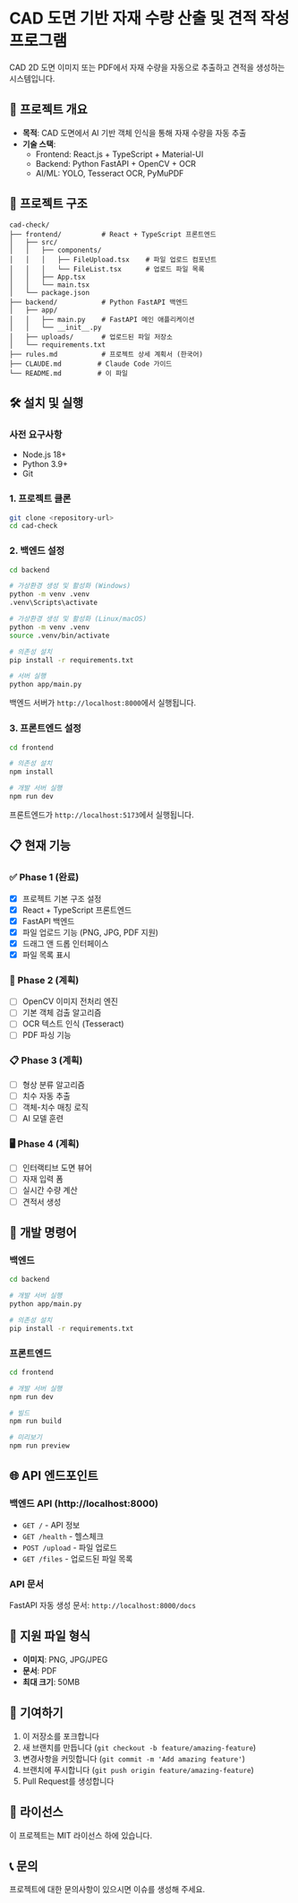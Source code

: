 # CAD 도면 기반 자재 수량 산출 및 견적 작성 프로그램

CAD 2D 도면 이미지 또는 PDF에서 자재 수량을 자동으로 추출하고 견적을 생성하는 시스템입니다.

## 🚀 프로젝트 개요

- **목적**: CAD 도면에서 AI 기반 객체 인식을 통해 자재 수량을 자동 추출
- **기술 스택**: 
  - Frontend: React.js + TypeScript + Material-UI
  - Backend: Python FastAPI + OpenCV + OCR
  - AI/ML: YOLO, Tesseract OCR, PyMuPDF

## 📁 프로젝트 구조

```
cad-check/
├── frontend/          # React + TypeScript 프론트엔드
│   ├── src/
│   │   ├── components/
│   │   │   ├── FileUpload.tsx    # 파일 업로드 컴포넌트
│   │   │   └── FileList.tsx      # 업로드 파일 목록
│   │   ├── App.tsx
│   │   └── main.tsx
│   └── package.json
├── backend/           # Python FastAPI 백엔드  
│   ├── app/
│   │   ├── main.py    # FastAPI 메인 애플리케이션
│   │   └── __init__.py
│   ├── uploads/       # 업로드된 파일 저장소
│   └── requirements.txt
├── rules.md           # 프로젝트 상세 계획서 (한국어)
├── CLAUDE.md         # Claude Code 가이드
└── README.md         # 이 파일
```

## 🛠️ 설치 및 실행

### 사전 요구사항

- Node.js 18+ 
- Python 3.9+
- Git

### 1. 프로젝트 클론

```bash
git clone <repository-url>
cd cad-check
```

### 2. 백엔드 설정

```bash
cd backend

# 가상환경 생성 및 활성화 (Windows)
python -m venv .venv
.venv\Scripts\activate

# 가상환경 생성 및 활성화 (Linux/macOS)  
python -m venv .venv
source .venv/bin/activate

# 의존성 설치
pip install -r requirements.txt

# 서버 실행
python app/main.py
```

백엔드 서버가 `http://localhost:8000`에서 실행됩니다.

### 3. 프론트엔드 설정

```bash
cd frontend

# 의존성 설치
npm install

# 개발 서버 실행
npm run dev
```

프론트엔드가 `http://localhost:5173`에서 실행됩니다.

## 📋 현재 기능

### ✅ Phase 1 (완료)
- [x] 프로젝트 기본 구조 설정
- [x] React + TypeScript 프론트엔드 
- [x] FastAPI 백엔드
- [x] 파일 업로드 기능 (PNG, JPG, PDF 지원)
- [x] 드래그 앤 드롭 인터페이스
- [x] 파일 목록 표시

### 🔄 Phase 2 (계획)
- [ ] OpenCV 이미지 전처리 엔진
- [ ] 기본 객체 검출 알고리즘
- [ ] OCR 텍스트 인식 (Tesseract)
- [ ] PDF 파싱 기능

### 📋 Phase 3 (계획)
- [ ] 형상 분류 알고리즘
- [ ] 치수 자동 추출
- [ ] 객체-치수 매칭 로직
- [ ] AI 모델 훈련

### 🖥️ Phase 4 (계획)
- [ ] 인터랙티브 도면 뷰어
- [ ] 자재 입력 폼
- [ ] 실시간 수량 계산
- [ ] 견적서 생성

## 🔧 개발 명령어

### 백엔드
```bash
cd backend

# 개발 서버 실행
python app/main.py

# 의존성 설치
pip install -r requirements.txt
```

### 프론트엔드
```bash
cd frontend

# 개발 서버 실행
npm run dev

# 빌드
npm run build

# 미리보기
npm run preview
```

## 🌐 API 엔드포인트

### 백엔드 API (http://localhost:8000)
- `GET /` - API 정보
- `GET /health` - 헬스체크
- `POST /upload` - 파일 업로드
- `GET /files` - 업로드된 파일 목록

### API 문서
FastAPI 자동 생성 문서: `http://localhost:8000/docs`

## 📝 지원 파일 형식

- **이미지**: PNG, JPG/JPEG  
- **문서**: PDF
- **최대 크기**: 50MB

## 🤝 기여하기

1. 이 저장소를 포크합니다
2. 새 브랜치를 만듭니다 (`git checkout -b feature/amazing-feature`)
3. 변경사항을 커밋합니다 (`git commit -m 'Add amazing feature'`)
4. 브랜치에 푸시합니다 (`git push origin feature/amazing-feature`)
5. Pull Request를 생성합니다

## 📄 라이선스

이 프로젝트는 MIT 라이선스 하에 있습니다.

## 📞 문의

프로젝트에 대한 문의사항이 있으시면 이슈를 생성해 주세요.